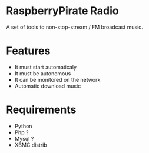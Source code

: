 RaspberryPirate Radio
====

A set of tools to non-stop-stream / FM broadcast music.

Features
====
* It must start automaticaly
* It must be autonomous
* It can be monitored on the network
* Automatic download music


Requirements
====
* Python
* Php ?
* Mysql ?
* XBMC distrib
